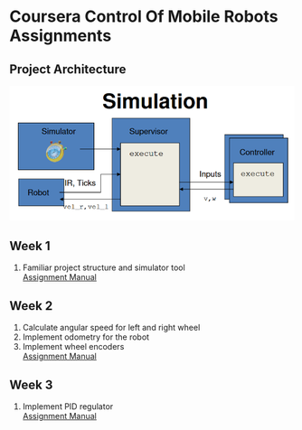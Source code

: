 # Coursera Control Of Mobile Robots Assignments

## Project Architecture

<img src="https://github.com/LeoZ123/Control-Of-Mobile-Robots-Programming-Assignments/blob/master/assist/architecture.png">

## Week 1
1. Familiar project structure and simulator tool</br>
[Assignment Manual](https://github.com/LeoZ123/Control-Of-Mobile-Robots-Programming-Assignments/blob/master/simiam-simiam-coursera-week-1/manual/manual-coursera-sp15-week-1.pdf)

## Week 2
1. Calculate angular speed for left and right wheel
2. Implement odometry for the robot
3. Implement wheel encoders</br>
[Assignment Manual](https://github.com/LeoZ123/Control-Of-Mobile-Robots-Programming-Assignments/blob/master/simiam-simiam-coursera-week-2/manual/manual-coursera-sp15-week-2.pdf)

## Week 3
1. Implement PID regulator</br>
[Assignment Manual](https://github.com/LeoZ123/Control-Of-Mobile-Robots-Programming-Assignments/blob/master/simiam-simiam-coursera-week-3/manual/manual-coursera-sp15-week-3.pdf)
